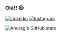 ### Olá!! 😃  


[![Linkedin](https://img.shields.io/badge/LinkedIn-0077B5?style=for-the-badge&logo=linkedin&logoColor=white)](https://www.linkedin.com/in/luiz-fontoura-6ab500132/)
[![Instagram](	https://img.shields.io/badge/Instagram-E4405F?style=for-the-badge&logo=instagram&logoColor=white)](https://www.instagram.com/luiz_vinicios_/)


![Anurag's GitHub stats](https://github-readme-stats.vercel.app/api?username=luizvinicios&show_icons=true&theme=cobalt2)
